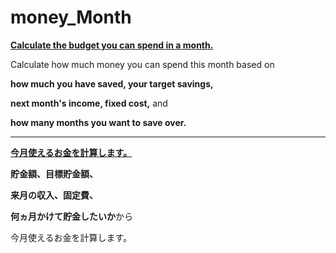 # money_Month
**<u>Calculate the budget you can spend in a month.</u>**

Calculate how much money you can spend this month based on 

**how much you have saved, your target savings,**

**next month's income, fixed cost,** and

**how many months you want to save over.**

-----------------------------------

<u>**今月使えるお金を計算します。**</u>

**貯金額、目標貯金額、**

**来月の収入、固定費、**

**何ヵ月かけて貯金したいか**から

今月使えるお金を計算します。
